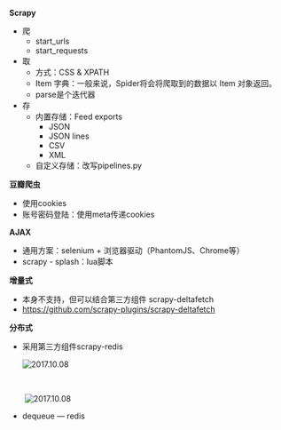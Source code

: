 **Scrapy**

- 爬
  - start_urls
  - start_requests
- 取
  - 方式：CSS & XPATH
  - Item 字典：一般来说，Spider将会将爬取到的数据以 Item 对象返回。
  - parse是个迭代器
- 存
  - 内置存储：Feed exports
    - JSON
    - JSON lines
    - CSV
    - XML
  - 自定义存储：改写pipelines.py

**豆瓣爬虫**

- 使用cookies
- 账号密码登陆：使用meta传递cookies


**AJAX**

- 通用方案：selenium + 浏览器驱动（PhantomJS、Chrome等）
- scrapy - splash：lua脚本


**增量式**

- 本身不支持，但可以结合第三方组件 scrapy-deltafetch   
- https://github.com/scrapy-plugins/scrapy-deltafetch

**分布式**

- 采用第三方组件scrapy-redis

  ![2017.10.08](http://scrapy-chs.readthedocs.io/zh_CN/0.24/_images/scrapy_architecture.png)

  ​

  ​		![2017.10.08](https://www.biaodianfu.com/wp-content/uploads/2016/12/scrapy-redis.jpg)

- dequeue — redis
